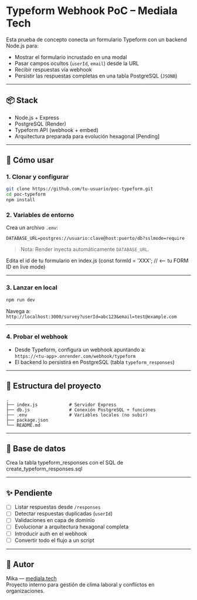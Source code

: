 # Typeform Webhook PoC – Mediala Tech

Esta prueba de concepto conecta un formulario Typeform con un backend Node.js para:

- Mostrar el formulario incrustado en una modal
- Pasar campos ocultos (`userId`, `email`) desde la URL
- Recibir respuestas vía webhook
- Persistir las respuestas completas en una tabla PostgreSQL (`JSONB`)

---

## 📦 Stack

- Node.js + Express
- PostgreSQL (Render)
- Typeform API (webhook + embed)
- Arquitectura preparada para evolución hexagonal [Pending]

---

## 🚀 Cómo usar

### 1. Clonar y configurar

```bash
git clone https://github.com/tu-usuario/poc-typeform.git
cd poc-typeform
npm install
```

### 2. Variables de entorno

Crea un archivo `.env`:

```env
DATABASE_URL=postgres://usuario:clave@host:puerto/db?sslmode=require
```

> Nota: Render inyecta automáticamente `DATABASE_URL`.

Edita el id de tu formulario en index.js (const formId = 'XXX'; // <-- tu FORM ID en live mode)

---

### 3. Lanzar en local

```bash
npm run dev
```

Navega a:  
`http://localhost:3000/survey?userId=abc123&email=test@example.com`

---

### 4. Probar el webhook

- Desde Typeform, configura un webhook apuntando a:  
  `https://<tu-app>.onrender.com/webhook/typeform`
- El backend lo persistirá en PostgreSQL (tabla `typeform_responses`)

---

## 📁 Estructura del proyecto

```
.
├── index.js            # Servidor Express
├── db.js               # Conexión PostgreSQL + funciones
├── .env                # Variables locales (no subir)
├── package.json
└── README.md
```

---

## 🧪 Base de datos

Crea la tabla typeform_responses con el SQL de create_typeform_responses.sql

---

## ✨ Pendiente

- [ ] Listar respuestas desde `/responses`
- [ ] Detectar respuestas duplicadas (`userId`)
- [ ] Validaciones en capa de dominio
- [ ] Evolucionar a arquitectura hexagonal completa
- [ ] Introducir auth en el webhook
- [ ] Convertir todo el flujo a un script

---

## 🧠 Autor

Mika — [mediala.tech](https://mediala.tech)  
Proyecto interno para gestión de clima laboral y conflictos en organizaciones.

